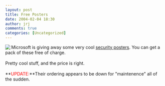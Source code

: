 ```yaml
---
layout: post
title: Free Posters
date: 2004-02-04 18:30
author: jrj
comments: true
categories: [Uncategorized]
---
```

<a href="http://www.microsoft.com/education/?ID=SecurityPosters" target="_blank"><img src="http://www.jrj.org/HackersAhead.jpg" border="0" align="left" /></a>Microsoft is giving away some very cool <a href="http://www.microsoft.com/education/?ID=SecurityPosters" target="_blank">security posters</a>. You can get a pack of these free of charge.
<br />
<br />Pretty cool stuff, and the price is right.
<br />
<br />**<font color="red">UPDATE:</font>**Their ordering appears to be down for "maintenence" all of the sudden.
